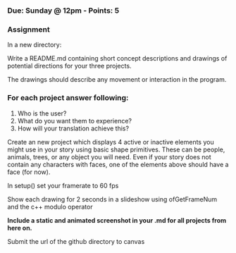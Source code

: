 ### Due: Sunday @ 12pm - Points: 5
### Assignment
In a new directory:

Write a README.md containing short concept descriptions and drawings of potential directions for your three projects.

The drawings should describe any movement or interaction in the program.

### For each project answer following:
1. Who is the user?
2. What do you want them to experience?
3. How will your translation achieve this?


Create an new project which displays 4 active or inactive elements you might use in your story using basic shape primitives.  These can be people, animals, trees, or any object you will need.  Even if your story does not contain any characters with faces, one of the elements above should have a face (for now).

In setup() set your framerate to 60 fps

Show each drawing for 2 seconds in a slideshow using ofGetFrameNum and the c++ modulo operator

**Include a static and animated screenshot in your .md for all projects from here on.**

Submit the url of the github directory to canvas

